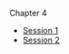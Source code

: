 Chapter 4
 * [Session 1](/campaign-notes/04-death-of-a-god/session-01.md)
 * [Session 2](/campaign-notes/04-death-of-a-god/session-02.md)
